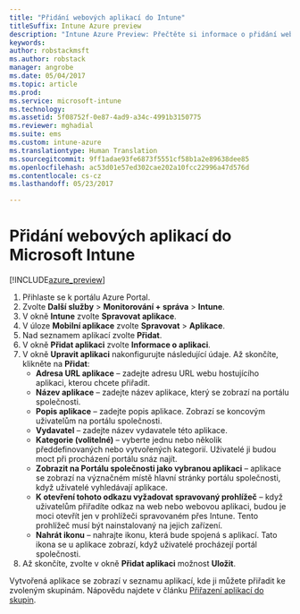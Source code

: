 ```yaml
---
title: "Přidání webových aplikací do Intune"
titleSuffix: Intune Azure preview
description: "Intune Azure Preview: Přečtěte si informace o přidání webových aplikací do Intune."
keywords: 
author: robstackmsft
ms.author: robstack
manager: angrobe
ms.date: 05/04/2017
ms.topic: article
ms.prod: 
ms.service: microsoft-intune
ms.technology: 
ms.assetid: 5f08752f-0e87-4ad9-a34c-4991b3150775
ms.reviewer: mghadial
ms.suite: ems
ms.custom: intune-azure
ms.translationtype: Human Translation
ms.sourcegitcommit: 9ff1adae93fe6873f5551cf58b1a2e89638dee85
ms.openlocfilehash: ac53d01e57ed302cae202a10fcc22996a47d576d
ms.contentlocale: cs-cz
ms.lasthandoff: 05/23/2017

---
```


# <a name="how-to-add-web-apps-to-microsoft-intune"></a>Přidání webových aplikací do Microsoft Intune

[!INCLUDE[azure_preview](./includes/azure_preview.md)]

1. Přihlaste se k portálu Azure Portal.
2. Zvolte **Další služby** > **Monitorování + správa** > **Intune**.
3. V okně **Intune** zvolte **Spravovat aplikace**.
4. V úloze **Mobilní aplikace** zvolte **Spravovat** > **Aplikace**.
5. Nad seznamem aplikací zvolte **Přidat**.
6. V okně **Přidat aplikaci** zvolte **Informace o aplikaci**.
7. V okně **Upravit aplikaci** nakonfigurujte následující údaje. Až skončíte, klikněte na **Přidat**:
    - **Adresa URL aplikace** – zadejte adresu URL webu hostujícího aplikaci, kterou chcete přiřadit.
    - **Název aplikace** – zadejte název aplikace, který se zobrazí na portálu společnosti.
    - **Popis aplikace** – zadejte popis aplikace. Zobrazí se koncovým uživatelům na portálu společnosti.
    - **Vydavatel** – zadejte název vydavatele této aplikace.
    - **Kategorie (volitelné)** – vyberte jednu nebo několik předdefinovaných nebo vytvořených kategorií. Uživatelé ji budou moct při procházení portálu snáz najít.
    - **Zobrazit na Portálu společnosti jako vybranou aplikaci** – aplikace se zobrazí na význačném místě hlavní stránky portálu společnosti, když uživatelé vyhledávají aplikace.
    - **K otevření tohoto odkazu vyžadovat spravovaný prohlížeč** – když uživatelům přiřadíte odkaz na web nebo webovou aplikaci, budou je moci otevřít jen v prohlížeči spravovaném přes Intune. Tento prohlížeč musí být nainstalovaný na jejich zařízení.
    - **Nahrát ikonu** – nahrajte ikonu, která bude spojená s aplikací. Tato ikona se u aplikace zobrazí, když uživatelé procházejí portál společnosti.
8. Až skončíte, zvolte v okně **Přidat aplikaci** možnost **Uložit**.

Vytvořená aplikace se zobrazí v seznamu aplikací, kde ji můžete přiřadit ke zvoleným skupinám. Nápovědu najdete v článku [Přiřazení aplikací do skupin](apps-deploy.md).
